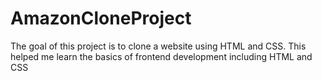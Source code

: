 # AmazonCloneProject
The goal of this project is to clone a website using HTML and CSS. This helped me learn the basics of frontend development including HTML and CSS
